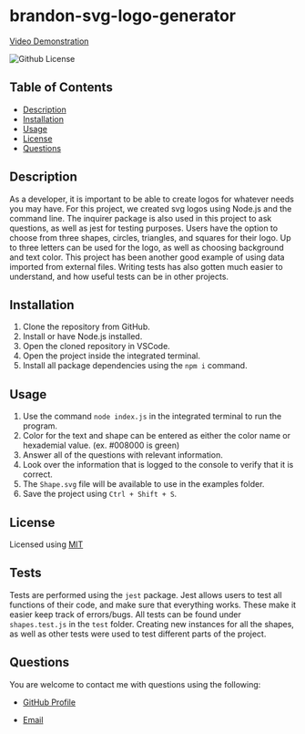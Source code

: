 # brandon-svg-logo-generator

[Video Demonstration](placeholder)

![Github License](https://img.shields.io/badge/License-MIT-green.svg)

## Table of Contents

- [Description](#description)
- [Installation](#installation)
- [Usage](#usage)
- [License](#license)
- [Questions](#questions)

## Description

As a developer, it is important to be able to create logos for whatever needs you may have. For this project, we created svg logos using Node.js and the command line. The inquirer package is also used in this project to ask questions, as well as jest for testing purposes. Users have the option to choose from three shapes, circles, triangles, and squares for their logo. Up to three letters can be used for the logo, as well as choosing background and text color. This project has been another good example of using data imported from external files. Writing tests has also gotten much easier to understand, and how useful tests can be in other projects.

## Installation

1. Clone the repository from GitHub.
2. Install or have Node.js installed.
3. Open the cloned repository in VSCode.
4. Open the project inside the integrated terminal.
5. Install all package dependencies using the `npm i` command.

## Usage

1. Use the command `node index.js` in the integrated terminal to run the program.
2. Color for the text and shape can be entered as either the color name or hexademial value. (ex. #008000 is green)
3. Answer all of the questions with relevant information.
4. Look over the information that is logged to the console to verify that it is correct.
5. The `Shape.svg` file will be available to use in the examples folder.
6. Save the project using `Ctrl + Shift + S`.

## License

Licensed using [MIT](https://opensource.org/license/mit/)

## Tests

Tests are performed using the `jest` package. Jest allows users to test all functions of their code, and make sure that everything works. These make it easier keep track of errors/bugs. All tests can be found under `shapes.test.js` in the `test` folder. Creating new instances for all the shapes, as well as other tests were used to test different parts of the project.

## Questions

You are welcome to contact me with questions using the following:

- [GitHub Profile](https://github.com/bwing2)

- [Email](brandon.wing245@gmail.com)
